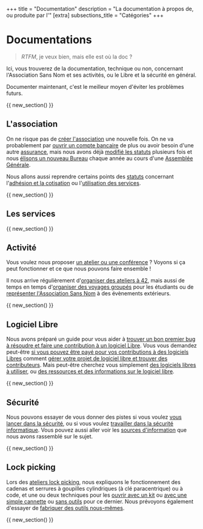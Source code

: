 +++
title = "Documentation"
description = "La documentation à propos de, ou produite par l'"
[extra]
subsections_title = "Catégories"
+++

# Documentations

> _RTFM_, je veux bien, mais elle est où la doc ?

Ici, vous trouverez de la documentation, technique ou non, concernant
l'Association Sans Nom et ses activités, ou le Libre et la sécurité en général.

Documenter maintenant, c'est le meilleur moyen d'éviter les problèmes futurs. 

{{ new_section() }}

## L'association

On ne risque pas de [créer
l'association](./documentation/association/création.md) une nouvelle fois.
On ne va probablement par [ouvrir un compte
bancaire](./documentation/association/banque.md) de plus ou avoir besoin d'une
autre [assurance](./documentation/association/assurance.md), mais nous avons
déjà [modifié les
statuts](./documentation/association/modification_des_statuts.md) plusieurs
fois et nous [élisons un nouveau
Bureau](./documentation/association/elections.md) chaque année au cours d'une
[Assemblée Générale](./documentation/association/assemblée_générale.md).

Nous allons aussi reprendre certains points des [statuts](./statuts/index.md)
concernant l'[adhésion et la
cotisation](./documentation/association/adhésion_et_cotisation.md) ou
l'[utilisation des
services](./documentation/association/utiliser_les_services.md).

{{ new_section() }}

## Les services

{{ new_section() }}

## Activité

Vous voulez nous proposer [un atelier ou une
conférence](./documentation/activités/proposer_une_activité/index.md) ? Voyons
si ça peut fonctionner et ce que nous pouvons faire ensemble !

Il nous arrive régulièrement d'[organiser des ateliers à
42](./documentation/activités/atelier_à_42.md), mais aussi de temps en temps
d'[organiser des voyages groupés](./documentation/activités/voyage_groupé.md)
pour les étudiants ou de [représenter l'Association Sans
Nom](./documentation/activités/évènement_extérieur.md) à des évènements
extérieurs.

{{ new_section() }}

## Logiciel Libre

Nous avons préparé un guide pour vous aider à [trouver un bon premier bug à
résoudre et faire une contribution à un logiciel
Libre](./documentation/logiciel_libre/comment_contribuer.md).
Vous vous demandez peut-être [si vous pouvez être payé pour vos contributions à
des logiciels Libres](./documentation/logiciel_libre/contribution_rémunérée.md)
comment [gérer votre projet de logiciel libre et
trouver des contributeurs]().
Mais peut-être cherchez vous simplement [des logiciels libres à utiliser](), ou
[des ressources et des informations sur le logiciel libre]().

{{ new_section() }}

## Sécurité

Nous pouvons essayer de vous donner des pistes si vous voulez [vous lancer dans
la sécurité](), ou si vous voulez [travailler dans la sécurité informatique]().
Vous pouvez aussi aller voir les [sources d'information]() que nous avons
rassemblé sur le sujet.

{{ new_section() }}

## Lock picking

Lors des [ateliers lock picking](./activités/lock-picking/_index.md), nous
expliquons le fonctionnement des cadenas et serrures à goupilles cylindriques
(à clé paracentrique) ou à code, et une ou deux techniques pour les [ouvrir avec
un kit]() ou [avec une simple cannette]() ou [sans outils]() pour ce dernier.
Nous prévoyons également d'essayer de [fabriquer des outils nous-mêmes]().

{{ new_section() }}
